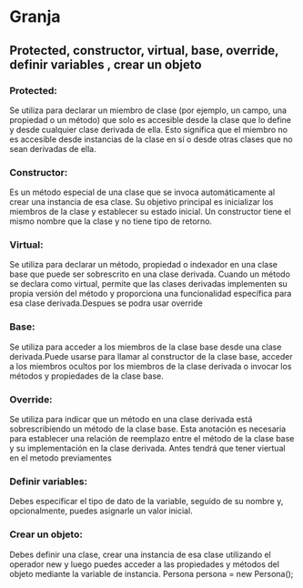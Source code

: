 # Granja

## Protected, constructor, virtual, base, override, definir variables , crear un objeto

### Protected:
Se utiliza para declarar un miembro de clase (por ejemplo, un campo, una propiedad o un método) que solo es accesible desde la clase que lo define y desde cualquier clase derivada de ella. Esto significa que el miembro no es accesible desde instancias de la clase en sí o desde otras clases que no sean derivadas de ella.

### Constructor:
Es un método especial de una clase que se invoca automáticamente al crear una instancia de esa clase. Su objetivo principal es inicializar los miembros de la clase y establecer su estado inicial. Un constructor tiene el mismo nombre que la clase y no tiene tipo de retorno.

### Virtual:
Se utiliza para declarar un método, propiedad o indexador en una clase base que puede ser sobrescrito en una clase derivada. Cuando un método se declara como virtual, permite que las clases derivadas implementen su propia versión del método y proporciona una funcionalidad específica para esa clase derivada.Despues se podra usar override

### Base:
Se utiliza para acceder a los miembros de la clase base desde una clase derivada.Puede usarse para llamar al constructor de la clase base, acceder a los miembros ocultos por los miembros de la clase derivada o invocar los métodos y propiedades de la clase base.

### Override:
Se utiliza para indicar que un método en una clase derivada está sobrescribiendo un método de la clase base. Esta anotación es necesaria para establecer una relación de reemplazo entre el método de la clase base y su implementación en la clase derivada. Antes tendrá que tener viertual en el metodo previamentes

### Definir variables:
Debes especificar el tipo de dato de la variable, seguido de su nombre y, opcionalmente, puedes asignarle un valor inicial.

### Crear un objeto:
Debes definir una clase, crear una instancia de esa clase utilizando el operador new y luego puedes acceder a las propiedades y métodos del objeto mediante la variable de instancia.
Persona persona = new Persona();



